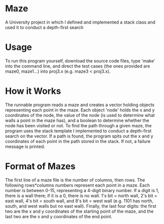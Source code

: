 # Maze
A University project in which I defined and implemented a stack class and used it to conduct a depth-first search
# Usage
To run this program yourself, download the source code files, type 'make' into the command line, and direct the test cases (the ones provided are maze0, maze1...) into proj3.x (e.g. maze3 < proj3.x).
# How it Works
The runnable program reads a maze and creates a vector holding objects representing each point in the maze. Each object 'node' holds the x and y coordinates of the node, the value of the node (is used to determine what walls a point in the maze has), and a boolean to determine whether the node has been visited or not. To find the path through a given maze, the program uses the stack template I implemented to conduct a depth-first search on the vector. If a path is found, the program spits out the x and y coordinates of each point in the path stored in the stack. If not, a failure message is printed.
# Format of Mazes
The first line of a maze file is the number of columns, then rows. The following rows*columns numbers represent each point in a maze. Each number is between 0-15, representing a 4-digit binary number. If a digit is 1, there is a wall there; if it is a 0, there is no wall. 1's bit = north wall, 2's bit = east wall, 4's bit = south wall, and 8's bit = west wall (e.g. 1101 has north, south, and west walls but no east wall). Finally, the last four digits: the first two are the x and y coordinates of the starting point of the maze, and the last two are the x and y coordinates of the end point.
